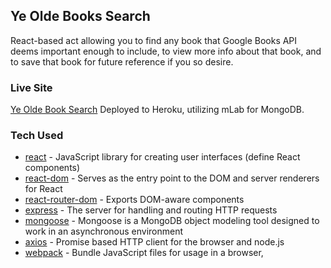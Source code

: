 ## Ye Olde Books Search

React-based act allowing you to find any book that Google Books API deems important enough to include, to view more info about that book, and to save that book for future reference if you so desire. 

### Live Site
[Ye Olde Book Search](https://goo-boo-sea.herokuapp.com/)
Deployed to Heroku, utilizing mLab for MongoDB.

### Tech Used
* [react](https://www.npmjs.com/package/react) - JavaScript library for creating user interfaces (define React components)
* [react-dom](https://www.npmjs.com/package/react-dom) - Serves as the entry point to the DOM and server renderers for React
* [react-router-dom](https://www.npmjs.com/package/react-router-dom) - Exports DOM-aware components
* [express](https://github.com/expressjs/express) - The server for handling and routing HTTP requests
* [mongoose](https://www.npmjs.com/package/mongoose) - Mongoose is a MongoDB object modeling tool designed to work in an asynchronous environment
* [axios](https://www.npmjs.com/package/axios) - Promise based HTTP client for the browser and node.js
* [webpack](https://www.npmjs.com/package/webpack) - Bundle JavaScript files for usage in a browser,
